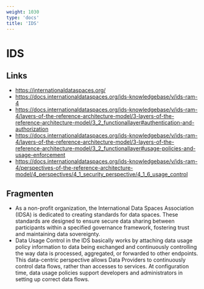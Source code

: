 ```yaml
---
weight: 1030
type: 'docs'
title: 'IDS'
---
```


# IDS

## Links
- https://internationaldataspaces.org/
- https://docs.internationaldataspaces.org/ids-knowledgebase/v/ids-ram-4
- https://docs.internationaldataspaces.org/ids-knowledgebase/v/ids-ram-4/layers-of-the-reference-architecture-model/3-layers-of-the-reference-architecture-model/3_2_functionallayer#authentication-and-authorization
- https://docs.internationaldataspaces.org/ids-knowledgebase/v/ids-ram-4/layers-of-the-reference-architecture-model/3-layers-of-the-reference-architecture-model/3_2_functionallayer#usage-policies-and-usage-enforcement
- https://docs.internationaldataspaces.org/ids-knowledgebase/v/ids-ram-4/perspectives-of-the-reference-architecture-model/4_perspectives/4_1_security_perspective/4_1_6_usage_control

## Fragmenten
- As a non-profit organization, the International Data Spaces Association (IDSA) is dedicated to creating standards for data spaces. These standards are designed to ensure secure data sharing between participants within a specified governance framework, fostering trust and maintaining data sovereignty.
- Data Usage Control in the IDS basically works by attaching data usage policy information to data being exchanged and continuously controlling the way data is processed, aggregated, or forwarded to other endpoints. This data-centric perspective allows Data Providers to continuously control data flows, rather than accesses to services. At configuration time, data usage policies support developers and administrators in setting up correct data flows.
